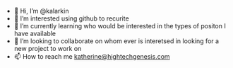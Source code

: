 - 👋 Hi, I’m @kalarkin
- 👀 I’m interested using github to recurite 
- 🌱 I’m currently learning who would be interested in the types of positon I have available
- 💞️ I’m looking to collaborate on whom ever is interetsed in looking for a new project to work on
- 📫 How to reach me katherine@hightechgenesis.com

<!---
kalarkin/kalarkin is a ✨ special ✨ repository because its `README.md` (this file) appears on your GitHub profile.
You can click the Preview link to take a look at your changes.
--->
